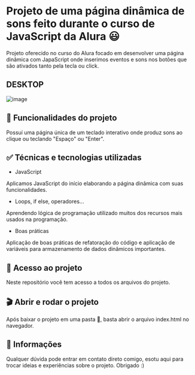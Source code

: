 # Projeto de uma página dinâmica de sons feito durante o curso de JavaScript da Alura 😃

Projeto oferecido no curso do Alura focado em desenvolver uma página dinâmica com JapaScript onde inserimos eventos e sons nos botões que são ativados tanto pela tecla ou click.

## DESKTOP

![image](https://github.com/joaohcorrales/AluraMIDI/assets/90198535/d1e2b6a0-f89b-4338-a833-9557b73759a5)

## 🔨 Funcionalidades do projeto

Possuí uma página única de um teclado interativo onde produz sons ao clique ou teclando "Espaço" ou "Enter".

## ✅ Técnicas e tecnologias utilizadas

- JavaScript

Aplicamos JavaScript do início elaborando a página dinâmica com suas funcionalidades.

- Loops, if else, operadores...

Aprendendo lógica de programação utilizado muitos dos recursos mais usados na programação.

- Boas práticas

Aplicação de boas práticas de refatoração do código e aplicação de variáveis para armazenamento de dados dinâmicos importantes.

## 📁 Acesso ao projeto

Neste repositório você tem acesso a todos os arquivos do projeto.

## 🎬 Abrir e rodar o projeto

Após baixar o projeto em uma pasta 📁, basta abrir o arquivo index.html no navegador.

## 🚩 Informações

Qualquer dúvida pode entrar em contato direto comigo, esotu aqui para trocar ideias e experiências sobre o projeto. Obrigado :)